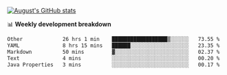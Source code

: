 
[![August's GitHub stats](https://github-readme-stats.vercel.app/api?username=zou-weidong&show_icons=true&theme=radical)](https://github.com/zou-weidong)


📊 **Weekly development breakdown**
<!--START_SECTION:waka-->

```txt
Other             26 hrs 1 min    ██████████████████▒░░░░░░   73.55 %
YAML              8 hrs 15 mins   ██████░░░░░░░░░░░░░░░░░░░   23.35 %
Markdown          50 mins         ▓░░░░░░░░░░░░░░░░░░░░░░░░   02.37 %
Text              4 mins          ░░░░░░░░░░░░░░░░░░░░░░░░░   00.20 %
Java Properties   3 mins          ░░░░░░░░░░░░░░░░░░░░░░░░░   00.17 %
```

<!--END_SECTION:waka-->
